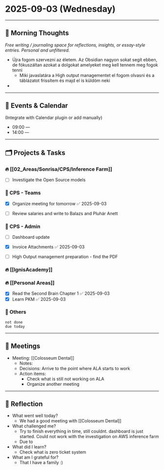 # 2025-09-03 (Wednesday)

---

## 🌅 Morning Thoughts
_Free writing / journaling space for reflections, insights, or essay-style entries. Personal and unfiltered._

- Újra fogom szervezni az életem. Az Obsidian nagyon sokat segít ebben, de fókuszáltan azokat a dolgokat amelyeket meg kell tennem meg fogok tenni
	- Miki javaslatára a High output managementet el fogom olvasni és a táblázatot frissítem és majd el is küldöm neki
- 

---

## 📅 Events & Calendar
(Integrate with Calendar plugin or add manually)

- 09:00 — 
- 14:00 — 

---

## 🗂 Projects & Tasks
### 🔥 [[02_Areas/Sonrisa/CPS/Inference Farm]] 
- [ ] Investigate the Open Source models

### 📝 CPS - Teams
- [x] Organize meeting for tomorrow ✅ 2025-09-03
- [ ] Review salaries and write to Balazs and Pluhár Anett


### 📝 CPS - Admin
- [ ] Dashboard update
- [x] Invoice Attachments ✅ 2025-09-03
- [ ] High Output management preparation - find the PDF


### 🔥 [[IgnisAcademy]] 


### 🔥 [[Personal Areas]] 
- [x] Read the Second Brain Chapter 1 ✅ 2025-09-03
- [x] Learn PKM ✅ 2025-09-03

### 📝 Others
```tasks
not done
due today
```


---

## 🤝 Meetings
- Meeting: [[Colosseum Dental]]  
  - Notes:  
  - Decisions:  Arrive to the point where ALA starts to work
  - Action items:  
	  - Check what is still not working on ALA
	  - Organize another meeting


---

## 🌙 Reflection
- What went well today?  
	- We had a good meeting with [[Colosseum Dental]]
- What challenged me?  
	- Try to finish everything in time, still couldnt. dashboard is just started. Could not work with the investigation on AWS inference farm
	- Due to 
- What did I learn?
	- Check what is zero ticket system
- What am I grateful for?  
	- That I have a family :)
